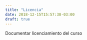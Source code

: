 ```yaml
---
title: "Licencia"
date: 2018-12-15T15:57:38-03:00
draft: true
---
```


Documentar licenciamiento del curso
